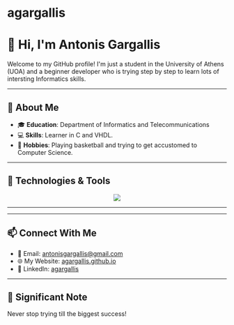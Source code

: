 # agargallis
# 👋 Hi, I'm Antonis Gargallis

Welcome to my GitHub profile! I'm just a student in the University of Athens (UOA) and a beginner developer who is trying step by step to learn lots of intersting Informatics skills.

---

## 🌟 About Me
- 🎓 **Education**: Department of Informatics and Telecommunications
- 💻 **Skills**: Learner in C and VHDL.
- 🎯 **Hobbies**: Playing basketball and trying to get accustomed to Computer Science.

---

## 🔧 Technologies & Tools
<p align="center">
  <a href="https://skillicons.dev">
    <img src="https://skillicons.dev/icons?i=git,c,vhdl" />
  </a>
</p>

---

---

## 📫 Connect With Me
- 📧 Email: [antonisgargallis@gmail.com](mailto:antonisgargallis@gmail..com)
- 🌐 My Website: [agargallis.github.io](https://agargallis.github.io)
- 💼 LinkedIn: [agargallis](https://linkedin.com/in/agargallis)

---

## 🌟 Significant Note
Never stop trying till the biggest success!
